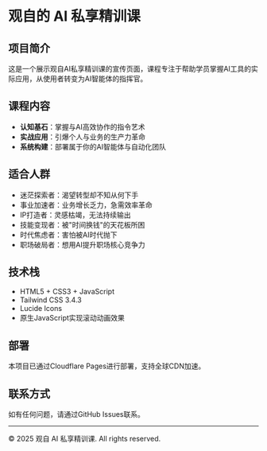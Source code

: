 # 观自的 AI 私享精训课

## 项目简介
这是一个展示观自AI私享精训课的宣传页面，课程专注于帮助学员掌握AI工具的实际应用，从使用者转变为AI智能体的指挥官。

## 课程内容
- **认知基石**：掌握与AI高效协作的指令艺术
- **实战应用**：引爆个人与业务的生产力革命  
- **系统构建**：部署属于你的AI智能体与自动化团队

## 适合人群
- 迷茫探索者：渴望转型却不知从何下手
- 事业加速者：业务增长乏力，急需效率革命
- IP打造者：灵感枯竭，无法持续输出
- 技能变现者：被"时间换钱"的天花板所困
- 时代焦虑者：害怕被AI时代抛下
- 职场破局者：想用AI提升职场核心竞争力

## 技术栈
- HTML5 + CSS3 + JavaScript
- Tailwind CSS 3.4.3
- Lucide Icons
- 原生JavaScript实现滚动动画效果

## 部署
本项目已通过Cloudflare Pages进行部署，支持全球CDN加速。

## 联系方式
如有任何问题，请通过GitHub Issues联系。

---
© 2025 观自 AI 私享精训课. All rights reserved.
